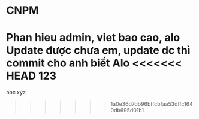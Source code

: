 # CNPM
Phan hieu admin, viet bao cao, alo
Update được chưa em, update dc thì commit cho anh biết
Alo 
<<<<<<< HEAD
123
=======
abc
xyz
>>>>>>> 1a0e36d7db96bffcbfaa53dffc1640db695d01b1
